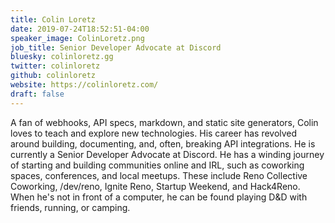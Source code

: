 ```yaml
---
title: Colin Loretz
date: 2019-07-24T18:52:51-04:00
speaker_image: ColinLoretz.png
job_title: Senior Developer Advocate at Discord
bluesky: colinloretz.gg
twitter: colinloretz
github: colinloretz
website: https://colinloretz.com/
draft: false
---
```


A fan of webhooks, API specs, markdown, and static site generators, Colin loves to teach and explore new technologies. His career has revolved around building, documenting, and, often, breaking API integrations. He is currently a Senior Developer Advocate at Discord. He has a winding journey of starting and building communities online and IRL, such as coworking spaces, conferences, and local meetups. These include Reno Collective Coworking, /dev/reno, Ignite Reno, Startup Weekend, and Hack4Reno. When he's not in front of a computer, he can be found playing D&D with friends, running, or camping.
